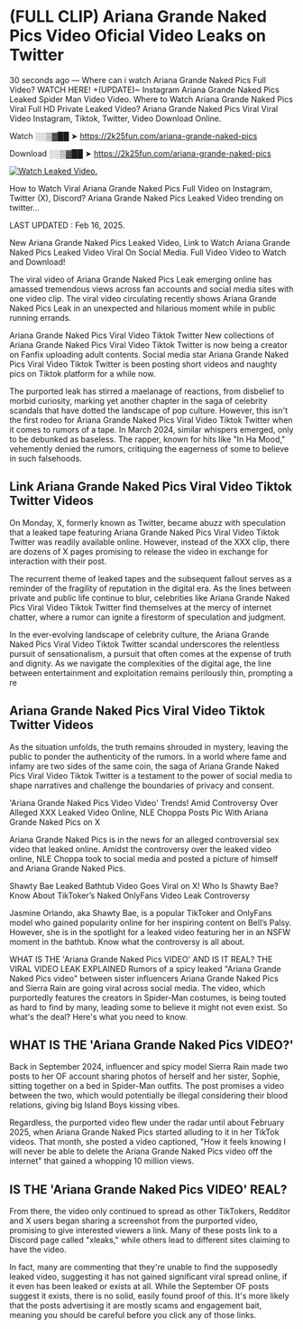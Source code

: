 # (FULL CLIP) Ariana Grande Naked Pics Video Oficial Video Leaks on Twitter

30 seconds ago — Where can i watch Ariana Grande Naked Pics Full Video? WATCH HERE! +(UPDATE)~ Instagram Ariana Grande Naked Pics Leaked Spider Man Video Video. Where to Watch Ariana Grande Naked Pics Viral Full HD Private Leaked Video? Ariana Grande Naked Pics Viral Viral Video Instagram, Tiktok, Twitter, Video Download Online.

Watch ░░▒▓██ ➤ https://2k25fun.com/ariana-grande-naked-pics

Download ░░▒▓██ ➤ https://2k25fun.com/ariana-grande-naked-pics

[![Watch Leaked Video.](https://miro.medium.com/v2/resize:fit:828/format:webp/1*cilzJN44JGOrTw9NJCrNHA.gif "Watch Leaked Video")](https://2k25fun.com/ariana-grande-naked-pics)

How to Watch Viral Ariana Grande Naked Pics Full Video on Instagram, Twitter (X), Discord? Ariana Grande Naked Pics Leaked Video trending on twitter...

LAST UPDATED : Feb 16, 2025.

New Ariana Grande Naked Pics Leaked Video, Link to Watch Ariana Grande Naked Pics Leaked Video Viral On Social Media. Full Video Video to Watch and Download!

The viral video of Ariana Grande Naked Pics Leak emerging online has amassed tremendous views across fan accounts and social media sites with one video clip. The viral video circulating recently shows Ariana Grande Naked Pics Leak in an unexpected and hilarious moment while in public running errands.

Ariana Grande Naked Pics Viral Video Tiktok Twitter New collections of Ariana Grande Naked Pics Viral Video Tiktok Twitter is now being a creator on Fanfix uploading adult contents. Social media star Ariana Grande Naked Pics Viral Video Tiktok Twitter is been posting short videos and naughty pics on Tiktok platform for a while now.

The purported leak has stirred a maelanage of reactions, from disbelief to morbid curiosity, marking yet another chapter in the saga of celebrity scandals that have dotted the landscape of pop culture. However, this isn't the first rodeo for Ariana Grande Naked Pics Viral Video Tiktok Twitter when it comes to rumors of a tape. In March 2024, similar whispers emerged, only to be debunked as baseless. The rapper, known for hits like "In Ha Mood," vehemently denied the rumors, critiquing the eagerness of some to believe in such falsehoods.

## Link Ariana Grande Naked Pics Viral Video Tiktok Twitter Videos

On Monday, X, formerly known as Twitter, became abuzz with speculation that a leaked tape featuring Ariana Grande Naked Pics Viral Video Tiktok Twitter was readily available online. However, instead of the XXX clip, there are dozens of X pages promising to release the video in exchange for interaction with their post.

The recurrent theme of leaked tapes and the subsequent fallout serves as a reminder of the fragility of reputation in the digital era. As the lines between private and public life continue to blur, celebrities like Ariana Grande Naked Pics Viral Video Tiktok Twitter find themselves at the mercy of internet chatter, where a rumor can ignite a firestorm of speculation and judgment.

In the ever-evolving landscape of celebrity culture, the Ariana Grande Naked Pics Viral Video Tiktok Twitter scandal underscores the relentless pursuit of sensationalism, a pursuit that often comes at the expense of truth and dignity. As we navigate the complexities of the digital age, the line between entertainment and exploitation remains perilously thin, prompting a re

##  Ariana Grande Naked Pics Viral Video Tiktok Twitter Videos

As the situation unfolds, the truth remains shrouded in mystery, leaving the public to ponder the authenticity of the rumors. In a world where fame and infamy are two sides of the same coin, the saga of Ariana Grande Naked Pics Viral Video Tiktok Twitter is a testament to the power of social media to shape narratives and challenge the boundaries of privacy and consent.

'Ariana Grande Naked Pics Video Video' Trends! Amid Controversy Over Alleged XXX Leaked Video Online, NLE Choppa Posts Pic With Ariana Grande Naked Pics on X

Ariana Grande Naked Pics is in the news for an alleged controversial sex video that leaked online. Amidst the controversy over the leaked video online, NLE Choppa took to social media and posted a picture of himself and Ariana Grande Naked Pics.

Shawty Bae Leaked Bathtub Video Goes Viral on X! Who Is Shawty Bae? Know About TikToker’s Naked OnlyFans Video Leak Controversy

Jasmine Orlando, aka Shawty Bae, is a popular TikToker and OnlyFans model who gained popularity online for her inspiring content on Bell’s Palsy. However, she is in the spotlight for a leaked video featuring her in an NSFW moment in the bathtub. Know what the controversy is all about.

WHAT IS THE 'Ariana Grande Naked Pics VIDEO' AND IS IT REAL? THE VIRAL VIDEO LEAK EXPLAINED Rumors of a spicy leaked "Ariana Grande Naked Pics video" between sister influencers Ariana Grande Naked Pics and Sierra Rain are going viral across social media. The video, which purportedly features the creators in Spider-Man costumes, is being touted as hard to find by many, leading some to believe it might not even exist. So what's the deal? Here's what you need to know.

## WHAT IS THE 'Ariana Grande Naked Pics VIDEO?'

Back in September 2024, influencer and spicy model Sierra Rain made two posts to her OF account sharing photos of herself and her sister, Sophie, sitting together on a bed in Spider-Man outfits. The post promises a video between the two, which would potentially be illegal considering their blood relations, giving big Island Boys kissing vibes.

Regardless, the purported video flew under the radar until about February 2025, when Ariana Grande Naked Pics started alluding to it in her TikTok videos. That month, she posted a video captioned, "How it feels knowing I will never be able to delete the Ariana Grande Naked Pics video off the internet" that gained a whopping 10 million views.

## IS THE 'Ariana Grande Naked Pics VIDEO' REAL?

From there, the video only continued to spread as other TikTokers, Redditor and X users began sharing a screenshot from the purported video, promising to give interested viewers a link. Many of these posts link to a Discord page called "xleaks," while others lead to different sites claiming to have the video.

In fact, many are commenting that they're unable to find the supposedly leaked video, suggesting it has not gained significant viral spread online, if it even has been leaked or exists at all. While the September OF posts suggest it exists, there is no solid, easily found proof of this. It's more likely that the posts advertising it are mostly scams and engagement bait, meaning you should be careful before you click any of those links.